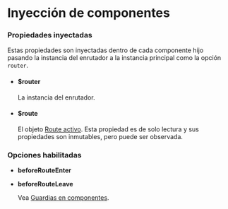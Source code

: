 # Inyección de componentes

### Propiedades inyectadas

Estas propiedades son inyectadas dentro de cada componente hijo pasando la instancia del enrutador a la instancia principal como la opción `router`.

- #### $router

  La instancia del enrutador.

- #### $route

  El objeto [Route activo](route-object.md). Esta propiedad es de solo lectura y sus propiedades son inmutables, pero puede ser observada.

### Opciones habilitadas

- **beforeRouteEnter**
- **beforeRouteLeave**

  Vea [Guardias en componentes](../advanced/navigation-guards.md#incomponent-guards).
